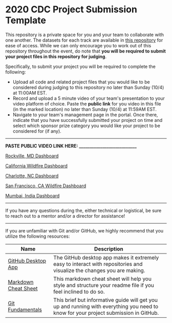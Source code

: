 # 2020 CDC Project Submission Template

This repository is a private space for you and your team to collaborate with one another. The datasets for each track are available in [this repository](https://github.com/Carolina-Data-Challenge/datasets) for ease of access. While we can only encourage you to work out of this repository throughout the event, do note that **you will be required to submit your project files in this repository for judging**.

Specifically, to submit your project you will be required to complete the following:
- Upload all code and related project files that you would like to be considered during judging to this repository no later than Sunday (10/4) at 11:00AM EST.
- Record and upload a 5 minute video of your team's presentation to your video platform of choice. Paste the **public link** for you video in this file (in the marked location) no later than Sunday (10/4) at 11:59AM EST.
- Navigate to your team's management page in the portal. Once there, indicate that you have successfully submitted your project on time and select which sponsor prize category you would like your project to be considered for (if any).

---

**PASTE PUBLIC VIDEO LINK HERE: ___________________________**

[Rockville, MD Dashboard](https://public.tableau.com/profile/ivvone#!/vizhome/AirPollutioninRockvilleMD/Dashboard1) 

[California Wildfire Dashboard](https://public.tableau.com/profile/ivvone#!/vizhome/AirPollutantsinCalifornia2020/Dashboard1) 

[Charlotte, NC Dashboard](https://public.tableau.com/profile/haritha.mohan#!/vizhome/AirPollutionCDC/Dashboard1) 

[San Francisco, CA Wildfire Dashboard](https://public.tableau.com/profile/alisha7521#!/vizhome/SanFran2018vs2020/Dashboard1) 

[Mumbai, India Dashboard](https://public.tableau.com/profile/alisha7521#!/vizhome/MumbaiAirPollutionCovid/Dashboard1) 


---

If you have any questions during the, either technical or logistical, be sure to reach out to a mentor and/or a director for assistance!

---

If you are unfamiliar with Git and/or GitHub, we highly recommend that you utilize the following resources:
 
 | Name | Description |
 |------|-------------|
 | [GitHub Desktop App](https://desktop.github.com/) | The GitHub desktop app makes it extremely easy to interact with repositories and visualize the changes you are making.
 | [Markdown Cheat Sheet](https://guides.github.com/pdfs/markdown-cheatsheet-online.pdf) | This markdown cheat sheet will help you style and structure your readme file if you feel inclined to do so.
 | [Git Fundamentals](https://rogerdudler.github.io/git-guide/) | This brief but informative guide will get you up and running with everything you need to know for your project submission in GitHub.
 
